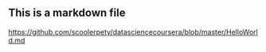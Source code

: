 ## This is a markdown file
https://github.com/scoolerpety/datasciencecoursera/blob/master/HelloWorld.md

